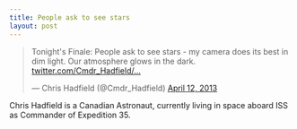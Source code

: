 ```yaml
---
title: People ask to see stars
layout: post
---
```


<blockquote class="twitter-tweet"><p>Tonight's Finale: People ask to see stars - my camera does its best in dim light. Our atmosphere glows in the dark. <a href="http://t.co/X1JnnQPBuC" title="http://twitter.com/Cmdr_Hadfield/status/322848971787730944/photo/1">twitter.com/Cmdr_Hadfield/…</a></p>&mdash; Chris Hadfield (@Cmdr_Hadfield) <a href="https://twitter.com/Cmdr_Hadfield/status/322848971787730944">April 12, 2013</a></blockquote>
<script async src="//platform.twitter.com/widgets.js" charset="utf-8"></script>

Chris Hadfield is a Canadian Astronaut, currently living in space aboard ISS as Commander of Expedition 35.